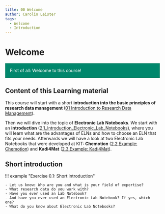 ```yaml
---
title: 00 Welcome
author: Carolin Leister
tags:
  - Welcome
  - Introduction
---
```


# Welcome

<div class="warning" style='padding:0.1em; background-color:#00876C; color:#FFFFFF'>
<span>
<p style='margin-left:1em;'>
First of all: Welcome to this course!
</p>
</span>
</div>

## Content of this Learning material

This course will start with a short **introduction into the basic principles of research data management** ([01 Introduction to Research Data Management](../01%20Introduction%20to%20Research%20Data%20Management/1_RDM.md)).

Then we will dive into the topic of **Electronic Lab Notebooks**. We start with an **introduction** ([2.1_Introduction_Electronic_Lab_Notebooks](../02%20Electronic%20Lab%20Notebooks/2.1_Introduction_Electronic_Lab_Notebooks.md)), where you will learn what are the advantages of ELNs and how to choose an ELN that fits your needs. Afterwards we will have a look at two Electronic Lab Notebooks that were developed at KIT: **Chemotion** ([2.2 Example: Chemotion](../02%20Electronic%20Lab%20Notebooks/2.2_Chemotion.md)) and **Kadi4Mat** ([2.3 Example: Kadi4Mat](../02%20Electronic%20Lab%20Notebooks/2.3_Kadi4Mat.md)).

## Short introduction

!!! example "Exercise 0.1: Short introduction"

	- Let us know: Who are you and what is your field of expertise?
	- What research data do you work with?
	- Have you ever used an Lab Notebook?
	- And have you ever used an Electronic Lab Notebook? If yes, which one?
	- What do you know about Electronic Lab Notebooks?

